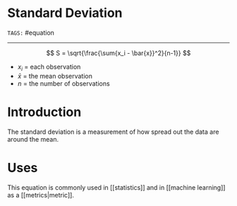 # Standard Deviation
`TAGS:` #equation 

---
$$ S = \sqrt{\frac{\sum{x_i - \bar{x}}^2}{n-1}} $$

- $x_i$ = each observation
- $\bar{x}$ = the mean observation
- $n$ = the number of observations

# Introduction
The standard deviation is a measurement of how spread out the data are around the mean. 

# Uses
This equation is commonly used in [[statistics]] and in [[machine learning]] as a [[metrics|metric]]. 